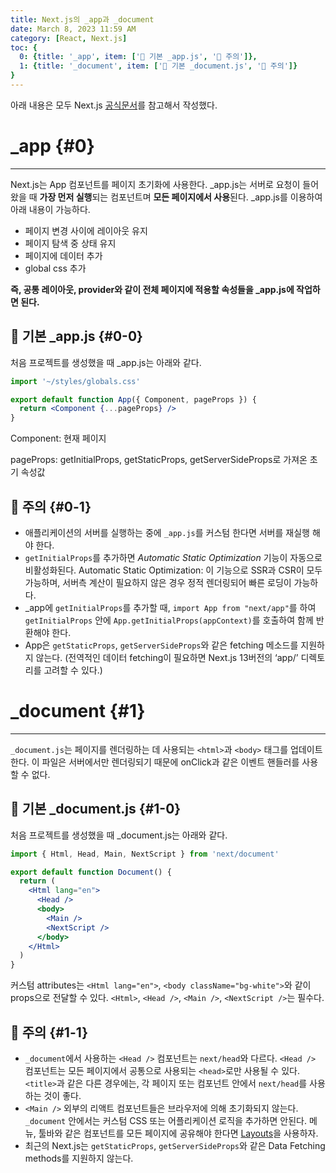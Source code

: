 ```yaml
---
title: Next.js의 _app과 _document
date: March 8, 2023 11:59 AM
category: [React, Next.js]
toc: {
  0: {title: '_app', item: ['🔎 기본 _app.js', '🔎 주의']},
  1: {title: '_document', item: ['🔎 기본 _document.js', '🔎 주의']}
}
---
```


아래 내용은 모두 Next.js [공식문서](https://nextjs.org/docs/advanced-features/custom-app)를 참고해서 작성했다. 

# _app {#0}

---

Next.js는 App 컴포넌트를 페이지 초기화에 사용한다. _app.js는 서버로 요청이 들어왔을 때 **가장 먼저 실행**되는 컴포넌트며 **모든 페이지에서 사용**된다. _app.js를 이용하여 아래 내용이 가능하다.

- 페이지 변경 사이에 레이아웃 유지
- 페이지 탐색 중 상태 유지
- 페이지에 데이터 추가
- global css 추가

**즉, 공통 레이아웃, provider와 같이 전체 페이지에 적용할 속성들을 _app.js에 작업하면 된다.**

## 🔎 기본 _app.js {#0-0}

처음 프로젝트를 생성했을 때 _app.js는 아래와 같다.

```jsx
import '~/styles/globals.css'

export default function App({ Component, pageProps }) {
  return <Component {...pageProps} />
}
```

Component: 현재 페이지

pageProps: getInitialProps, getStaticProps, getServerSideProps로 가져온 초기 속성값

## 🔎 주의 {#0-1}

- 애플리케이션의 서버를 실행하는 중에 `_app.js`를 커스텀 한다면 서버를 재실행 해야 한다.
- `getInitialProps`를 추가하면 *Automatic Static Optimization* 기능이 자동으로 비활성화된다.
Automatic Static Optimization: 이 기능으로 SSR과 CSR이 모두 가능하며, 서버측 계산이 필요하지 않은 경우 정적 렌더링되어 빠른 로딩이 가능하다.
- _app에 `getInitialProps`를 추가할 때, `import App from "next/app"`를 하여 `getInitialProps` 안에 `App.getInitialProps(appContext)`를 호출하여 함께 반환해야 한다.
- App은 `getStaticProps`, `getServerSideProps`와 같은 fetching 메소드를 지원하지 않는다. (전역적인 데이터 fetching이 필요하면 Next.js 13버전의 ‘app/’ 디렉토리를 고려할 수 있다.)

# _document {#1}

---

`_document.js`는 페이지를 렌더링하는 데 사용되는 `<html>`과 `<body>` 태그를 업데이트 한다. 이 파일은 서버에서만 렌더링되기 때문에 onClick과 같은 이벤트 핸들러를 사용할 수 없다. 

## 🔎 기본 _document.js {#1-0}

처음 프로젝트를 생성했을 때 _document.js는 아래와 같다.

```jsx
import { Html, Head, Main, NextScript } from 'next/document'

export default function Document() {
  return (
    <Html lang="en">
      <Head />
      <body>
        <Main />
        <NextScript />
      </body>
    </Html>
  )
}
```

커스텀 attributes는 `<Html lang="en">`, `<body className="bg-white">`와 같이 props으로 전달할 수 있다. `<Html>`, `<Head />`, `<Main />`, `<NextScript />`는 필수다.

## 🔎 주의 {#1-1}

- `_document`에서 사용하는 `<Head />` 컴포넌트는 `next/head`와 다르다. `<Head />` 컴포넌트는 모든 페이지에서 공통으로 사용되는 `<head>`로만 사용될 수 있다. `<title>`과 같은 다른 경우에는, 각 페이지 또는 컴포넌트 안에서 `next/head`를 사용하는 것이 좋다.
- `<Main />` 외부의 리액트 컴포넌트들은 브라우저에 의해 초기화되지 않는다. `_document` 안에서는 커스텀 CSS 또는 어플리케이션 로직을 추가하면 안된다. 메뉴, 툴바와 같은 컴포넌트를 모든 페이지에 공유해야 한다면 [Layouts](https://nextjs.org/docs/basic-features/layouts)을 사용하자.
- 최근의 Next.js는 `getStaticProps`, `getServerSideProps`와 같은 Data Fetching methods를 지원하지 않는다.